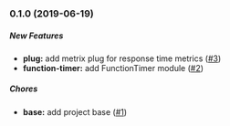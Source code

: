 ### 0.1.0 (2019-06-19)

##### New Features

* **plug:** add metrix plug for response time metrics ([#3](https://github.com/mpiercy827/metrix/pull/3))
* **function-timer:** add FunctionTimer module ([#2](https://github.com/mpiercy827/metrix/pull/2))

##### Chores

* **base:** add project base ([#1](https://github.com/mpiercy827/metrix/pull/2))
